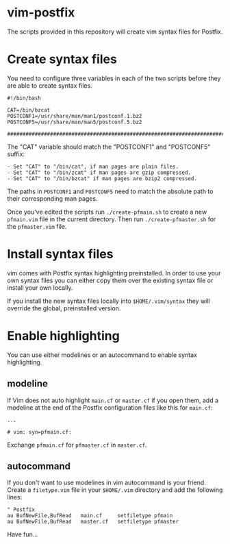 # vim-postfix
The scripts provided in this repository will create vim syntax files for
Postfix.


# Create syntax files
You need to configure three variables in each of the two scripts before they
are able to create syntax files.

```
#!/bin/bash

CAT=/bin/bzcat
POSTCONF1=/usr/share/man/man1/postconf.1.bz2
POSTCONF5=/usr/share/man/man5/postconf.5.bz2

###############################################################################
```

The "CAT" variable should match the "POSTCONF1" and "POSTCONF5" suffix:

    - Set "CAT" to "/bin/cat", if man pages are plain files.
    - Set "CAT" to "/bin/zcat" if man pages are gzip compressed.
    - Set "CAT" to "/bin/bzcat" if man pages are bzip2 compressed.

The paths in `POSTCONF1` and `POSTCONF5` need to match the absolute path to
their corresponding man pages.

Once you've edited the scripts run `./create-pfmain.sh` to create a new
`pfmain.vim` file in the current directory. Then run `./create-pfmaster.sh` for
the `pfmaster.vim` file.


# Install syntax files
vim comes with Postfix syntax highlighting preinstalled. In order to use your
own syntax files you can either copy them over the existing syntax file or install
your own locally.

If you install the new syntax files locally into `$HOME/.vim/syntax` they will
override the global, preinstalled version.


# Enable highlighting
You can use either modelines or an autocommand to enable syntax highlighting.


## modeline
If Vim does not auto highlight `main.cf` or `master.cf` if you open them, add a
modeline at the end of the Postfix configuration files like this for `main.cf`:

```
...

# vim: syn=pfmain.cf:
```
Exchange `pfmain.cf` for `pfmaster.cf` in `master.cf`.


## autocommand
If you don't want to use modelines in vim autocommand is your friend. Create a
`filetype.vim` file in your `$HOME/.vim` directory and add the following lines:

```
" Postfix 
au BufNewFile,BufRead   main.cf     setfiletype pfmain
au BufNewFile,BufRead   master.cf   setfiletype pfmaster
```

Have fun...

